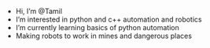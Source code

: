 - Hi, I’m @Tamil
- I’m interested in python and c++ automation and robotics
- I’m currently learning basics of python automation
- Making robots to work in mines and dangerous places
<!---
Tam1l/Tam1l is a ✨ special ✨ repository because its `README.md` (this file) appears on your GitHub profile.
You can click the Preview link to take a look at your changes.
--->
